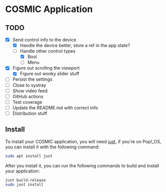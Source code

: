 # COSMIC Application

## TODO
- [x] Send control info to the device
    - [x] Handle the device better, store a ref in the app state?
    - [ ] Handle other control types
        - [x] Bool
        - [ ] Menu
- [x] Figure out scrolling the viewport
    - [x] Figure out wonky slider stuff
- [ ] Persist the settings
- [ ] Close to systray
- [ ] Show video feed
- [ ] GitHub actions
- [ ] Test coverage
- [ ] Update the README.md with correct info
- [ ] Distribution stuff

## Install

To install your COSMIC application, you will need [just](https://github.com/casey/just), if you're on Pop!\_OS, you can install it with the following command:

```sh
sudo apt install just
```

After you install it, you can run the following commands to build and install your application:

```sh
just build-release
sudo just install
```
